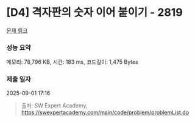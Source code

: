 # [D4] 격자판의 숫자 이어 붙이기 - 2819 

[문제 링크](https://swexpertacademy.com/main/code/problem/problemDetail.do?contestProbId=AV7I5fgqEogDFAXB) 

### 성능 요약

메모리: 78,796 KB, 시간: 183 ms, 코드길이: 1,475 Bytes

### 제출 일자

2025-09-01 17:16



> 출처: SW Expert Academy, https://swexpertacademy.com/main/code/problem/problemList.do
